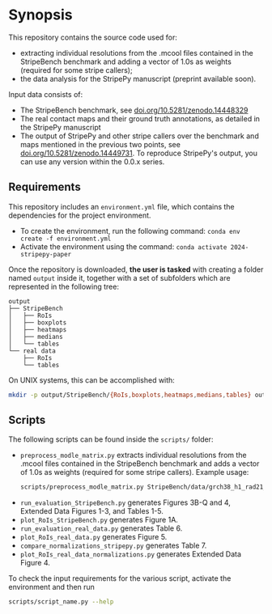 <!--
Copyright (C) 2024 Andrea Raffo <andrea.raffo@ibv.uio.no>

SPDX-License-Identifier: MIT
-->

# Synopsis

This repository contains the source code used for: 
- extracting individual resolutions from the .mcool files contained in the StripeBench benchmark and adding a vector of 1.0s as weights (required for some stripe callers);
- the data analysis for the StripePy manuscript (preprint available soon).

Input data consists of:

- The StripeBench benchmark, see [doi.org/10.5281/zenodo.14448329](https://doi.org/10.5281/zenodo.14448329)
- The real contact maps and their ground truth annotations, as detailed in the StripePy manuscript
- The output of StripePy and other stripe callers over the benchmark and maps mentioned in the previous two points, see [doi.org/10.5281/zenodo.14449731](https://doi.org/10.5281/zenodo.14449731). To reproduce StripePy's output, you can use any version within the 0.0.x series.

## Requirements

This repository includes an `environment.yml` file, which contains the dependencies for the project environment.

- To create the environment, run the following command: `conda env create -f environment.yml`
- Activate the environment using the command: `conda activate 2024-stripepy-paper`

Once the repository is downloaded, **the user is tasked** with creating a folder named `output` inside it, together with a
set of subfolders which are represented in the following tree:

```
output
├── StripeBench
│   ├── RoIs
│   ├── boxplots
│   ├── heatmaps
│   ├── medians
│   └── tables
└── real data
    ├── RoIs
    └── tables
```

On UNIX systems, this can be accomplished with:

```bash
mkdir -p output/StripeBench/{RoIs,boxplots,heatmaps,medians,tables} output/real\ data/{RoIs,tables}
```

## Scripts

The following scripts can be found inside the `scripts/` folder:

- `preprocess_modle_matrix.py` extracts individual resolutions from the .mcool files contained in the StripeBench benchmark and adds a vector of 1.0s as weights (required for some stripe callers). Example usage: 
  ```bash
  scripts/preprocess_modle_matrix.py StripeBench/data/grch38_h1_rad21_*/*.mcool --resolutions 5000 10000 25000 50000
  ```
- `run_evaluation_StripeBench.py` generates Figures 3B-Q and 4, Extended Data Figures 1-3, and Tables 1-5.
- `plot_RoIs_StripeBench.py` generates Figure 1A.
- `run_evaluation_real_data.py` generates Table 6.
- `plot_RoIs_real_data.py` generates Figure 5.
- `compare_normalizations_stripepy.py` generates Table 7.
- `plot_RoIs_real_data_normalizations.py` generates Extended Data Figure 4.

To check the input requirements for the various script, activate the environment and then run

```bash
scripts/script_name.py --help
```
